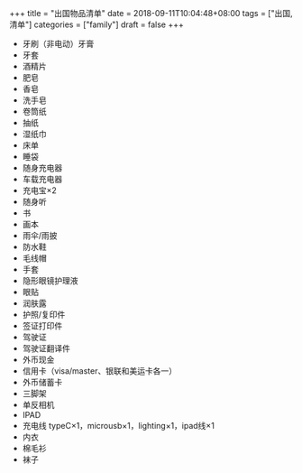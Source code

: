 +++
title = "出国物品清单"
date = 2018-09-11T10:04:48+08:00
tags = ["出国,清单"]
categories = ["family"]
draft = false
+++

- 牙刷（非电动）牙膏
- 牙套
- 酒精片
- 肥皂
- 香皂
- 洗手皂
- 卷筒纸
- 抽纸
- 湿纸巾
- 床单
- 睡袋
- 随身充电器
- 车载充电器
- 充电宝×2
- 随身听
- 书
- 画本
- 雨伞/雨披
- 防水鞋
- 毛线帽
- 手套
- 隐形眼镜护理液
- 眼贴
- 润肤露
- 护照/复印件
- 签证打印件
- 驾驶证
- 驾驶证翻译件
- 外币现金
- 信用卡（visa/master、银联和美运卡各一）
- 外币储蓄卡
- 三脚架
- 单反相机
- IPAD
- 充电线 typeC×1，microusb×1，lighting×1，ipad线×1
- 内衣
- 棉毛衫
- 袜子